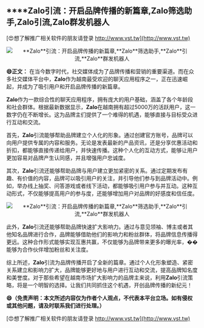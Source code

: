 ## ****Zalo**引流：开启品牌传播的新篇章,**Zalo**筛选助手,**Zalo**引流,**Zalo**群发机器人**

[😍想了解推广相关软件的朋友请登录 http://www.vst.tw](http://www.vst.tw)

 <center><img src="https://vst.tw/MP4/tuiguang/png/4.png" alt="**Zalo**引流：开启品牌传播的新篇章,**Zalo**筛选助手,**Zalo**引流,**Zalo**群发机器人"></center>

**😄正文：**
在当今数字时代，社交媒体成为了品牌传播和营销的重要渠道。而在众多社交媒体平台中，**Zalo**作为越南最受欢迎的聊天应用程序之一，正在迅速崛起，并成为了吸引用户和开启品牌传播的新篇章。

**Zalo**作为一款综合性的聊天应用程序，拥有庞大的用户基础，涵盖了各个年龄段和社会群体。根据最新数据显示，**Zalo**在越南拥有超过5000万的活跃用户，这一数字仍在不断增长。这为品牌主们提供了一个难得的机遇，能够直接与目标受众进行互动和交流。

首先，**Zalo**引流能够帮助品牌建立个人化的形象。通过创建官方账号，品牌可以向用户提供专属的内容和服务。无论是发表最新的产品资讯，还是分享优惠活动和折扣，都能够直接传递给用户，并快速传播。这种个人化的互动方式，能够让用户更加容易对品牌产生认同感，并且增强用户忠诚度。

其次，**Zalo**引流还能够帮助品牌与用户建立更加紧密的关系。通过定期发布有趣、有价值的内容，品牌可以吸引用户的关注，并引导他们参与到品牌活动中。例如，举办线上抽奖、问答游戏或者线下活动，都能够吸引用户参与并互动。这种互动形式，不仅能够提高用户的参与度，还能够增加用户对品牌的好感度和信任度。

 <center><img src="https://vst.tw/MP4/tuiguang/png/6.png" alt="**Zalo**引流：开启品牌传播的新篇章,**Zalo**筛选助手,**Zalo**引流,**Zalo**群发机器人"></center>

此外，**Zalo**引流还能够帮助品牌快速扩大影响力。通过与意见领袖、博主或者其他知名品牌进行合作，品牌能够借助他们的影响力和粉丝群体，将品牌信息传播得更远。这种合作形式能够实现互惠共赢，不仅能够为品牌带来更多的曝光率，��能够为合作伙伴增加粉丝和关注度。

综上所述，**Zalo**引流为品牌传播开启了全新的篇章。通过个人化形象塑造、紧密关系建立和影响力扩大，品牌能够更好地与用户进行互动和交流，提高品牌知名度和美誉度。对于那些希望在越南市场扩大影响力的品牌主来说，利用**Zalo**引流策略，将是一个明智的选择。让我们共同抓住这个机遇，开创品牌传播的新纪元！

**😄（免责声明：本文所述内容仅为作者个人观点，不代表本平台立场。如有侵权或其他问题，请及时联系我们进行处理。）**

[😍想了解推广相关软件的朋友请登录 http://www.vst.tw](http://www.vst.tw)



